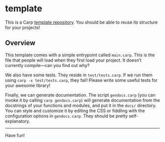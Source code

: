 # template

This is a Carp [template repository](https://help.github.com/en/github/creating-cloning-and-archiving-repositories/creating-a-repository-from-a-template).
You should be able to reuse its structure for your projects!

## Overview

This template comes with a simple entrypoint called `main.carp`. This is the
file that people will load when they first load your project. It doesn’t
currently compile—can you find out why?

We also have some tests. They reside in `test/tests.carp`. If we run them using
`carp -x test/tests.carp`, they fail! Please write some useful tests for your
awesome library!

Finally, we can generate documentation. The script `gendocs.carp` (you can
invoke it by calling `carp gendocs.carp`) will generate documentation from the
docstrings of your functions and modules, and put it in the `docs/` directory.
You can style and customize it by editing the CSS or fiddling with the
configuration options in `gendocs.carp`. They should be pretty
self-explanatory.

<hr/>

Have fun!
